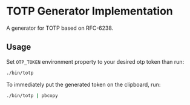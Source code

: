# TOTP Generator Implementation

A generator for TOTP based on RFC-6238.

## Usage

Set `OTP_TOKEN` environment property to your desired otp token than run:

```bash
./bin/totp
```

To immediately put the generated token on the clipboard, run:

```bash
./bin/totp | pbcopy
```
